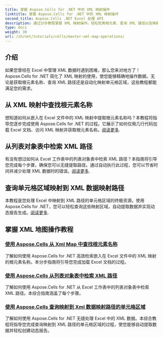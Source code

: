 ```yaml
---
title: 掌握 Aspose.Cells for .NET 中的 XML 映射操作
linktitle: 掌握 Aspose.Cells for .NET 中的 XML 映射操作
second_title: Aspose.Cells .NET Excel 处理 API
description: 通过分步教程掌握 XML 映射操作。轻松检索根元素、查询 XML 路径以及映射 Excel 文件中的单元格区域。
type: docs
weight: 30
url: /zh/net/tutorials/cells/master-xml-map-operations/
---
```

## 介绍

如果您曾经在 Excel 中管理 XML 数据时遇到困难，那么您来对地方了！Aspose.Cells for .NET 简化了 XML 映射的使用，使您能够精确地操作数据。无论是获取根元素名称、查询 XML 路径还是自动化映射单元格区域，这些教程都能满足您的需求。

## 从 XML 映射中查找根元素名称  
想知道如何从嵌入在 Excel 文件中的 XML 映射中提取根元素名称吗？本教程将指导您逐步完成使用 Aspose.Cells for .NET 的过程。它展示了如何仅用几行代码加载 Excel 文档、访问 XML 映射并获取根元素名称。[阅读更多](./find-root-element-name-from-xml-map/).

## 从列表对象表中检索 XML 路径  
有没有想过如何从 Excel 工作表中的列表对象表中检索 XML 路径？本指南将引导您完成每个步骤，确保您可以无缝提取路径。通过自动执行此过程，您可以节省时间并减少处理 XML 数据时的错误。[阅读更多](./retrieve-xml-path-from-list-object-table/).

## 查询单元格区域映射到 XML 数据映射路径  
本教程是您处理 Excel 中映射到 XML 路径的单元格区域的终极资源。使用 Aspose.Cells for .NET，您可以轻松查询这些映射区域，自动提取数据并实现动态报告生成。[阅读更多](./query-cell-areas-mapped-to-xml-data-map-path/).

## 掌握 XML 地图操作教程
### [使用 Aspose.Cells 从 Xml Map 中查找根元素名称](./find-root-element-name-from-xml-map/)
了解如何使用 Aspose.Cells for .NET 高效检索嵌入在 Excel 文件中的 XML 映射的根元素名称。本分步指南将引导您完成加载 Excel 文档的过程。
### [使用 Aspose.Cells 从列表对象表中检索 XML 路径](./retrieve-xml-path-from-list-object-table/)
了解如何使用 Aspose.Cells for .NET 从 Excel 工作表中的列表对象表中检索 XML 路径。本综合指南涵盖了每个步骤。
### [使用 Aspose.Cells 查询映射到 Xml 数据映射路径的单元格区域](./query-cell-areas-mapped-to-xml-data-map-path/)
了解如何使用 Aspose.Cells for .NET 无缝处理 Excel 中的 XML 数据。本综合教程将指导您完成查询映射到 XML 路径的单元格区域的过程，使您能够自动提取数据并轻松创建动态报告。